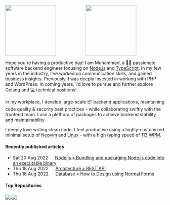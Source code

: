 <!-- 
![](https://user-images.githubusercontent.com/50658760/147412796-3d3ee35c-685f-4092-bcb0-618fbf5ecbdb.png)
-->

<p align=center>
<img height=160rem align=left src="https://github-readme-stats.vercel.app/api?username=midnqp&theme=light&show_icons=true&include_all_commits=true&count_private=true&hide_border=true">
<img height=160rem src="https://github-readme-stats.vercel.app/api/top-langs/?username=midnqp&layout=compact&langs_count=20&hide_border=true&show_owner=true"/>
</p>

Hope you're having a productive day! I am Muhammad, a 👨‍💻
passionate software backend engineer focusing on
[Node.js](www.nodejs.org) and
[TypeScript](www.typescriptlang.org). In my few years in the industry, I've worked on
communication skills, and gained business insights. Previously, I was
deeply invested in working with PHP and WordPress. In coming years,
I'd love to pursue and further explore Golang and 💻 technical
positions!


In my workplace, I develop large-scale 📦 backend applications, maintaining code quality & security best practices - while collaborating swiftly with the frontend team. I use a plethora of packages to achieve backend stability and maintainability


I deeply love writing clean code. I feel productive using a highly-customized minimal setup of [Neovim](https://neovim.io) and [Linux](https://github.com/torvalds/linux) - with a high typing speed of [113 WPM](https://user-images.githubusercontent.com/50658760/187357924-df7cdcab-d737-4517-aa14-871fdf5eee46.png).

#### Recently published articles

- Sat 20 Aug 2022 &emsp; [Node.js » Bundling and packaging Node.js code into an executable binary](https://dev.to/midnqp/bundling-nodejs-into-single-executable-binary-l3g)
- Thu 18 Aug 2022 &emsp; [Architecture » REST API](https://dev.to/midnqp/rest-api-a-quickread-for-backend-dev-3i70)
- Thu 18 Aug 2022 &emsp; [Database » How to Design using Normal Forms](https://dev.to/midnqp/database-design-normal-forms-3i49)
<!--- Thu 18 Aug 2022 &emsp; [Database » Rolling Migrations](https://midnqp.github.io/MidnQP/docs/database/rolling-migrations)-->

#### Top Repositories

<a href="https://github.com/midnqp/nodejs-typescript-design-patterns">
  <img align="center" src="https://github-readme-stats.vercel.app/api/pin/?username=midnqp&repo=nodejs-typescript-design-patterns" />
</a>

<a href="https://github.com/MidnQP/nodejs-microservices">
  <img align="center" src="https://github-readme-stats.vercel.app/api/pin/?username=midnqp&repo=nodejs-microservices" />
</a>
